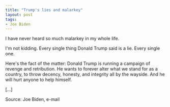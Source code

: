 ```yaml
---
title: "Trump's lies and malarkey"
layout: post
tags:
- Joe Biden
---
```


I have never heard so much malarkey in my whole life.

I'm not kidding. Every single thing Donald Trump said is a lie. Every single one.

Here's the fact of the matter: Donald Trump is running a campaign of revenge and retribution. He wants to forever alter what we stand for as a country, to throw decency, honesty, and integrity all by the wayside. And he will hurt anyone to help himself.

\[...\]

Source: Joe Biden, e-mail
